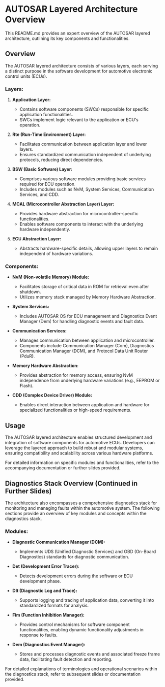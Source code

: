# AUTOSAR Layered Architecture Overview

This README.md provides an expert overview of the AUTOSAR layered architecture, outlining its key components and functionalities. 

## Overview

The AUTOSAR layered architecture consists of various layers, each serving a distinct purpose in the software development for automotive electronic control units (ECUs).

### Layers:

1. **Application Layer:**
   - Contains software components (SWCs) responsible for specific application functionalities.
   - SWCs implement logic relevant to the application or ECU's operation.

2. **Rte (Run-Time Environment) Layer:**
   - Facilitates communication between application layer and lower layers.
   - Ensures standardized communication independent of underlying protocols, reducing direct dependencies.

3. **BSW (Basic Software) Layer:**
   - Comprises various software modules providing basic services required for ECU operation.
   - Includes modules such as NvM, System Services, Communication Services, and CDD.

4. **MCAL (Microcontroller Abstraction Layer) Layer:**
   - Provides hardware abstraction for microcontroller-specific functionalities.
   - Enables software components to interact with the underlying hardware independently.

5. **ECU Abstraction Layer:**
   - Abstracts hardware-specific details, allowing upper layers to remain independent of hardware variations.

### Components:

- **NvM (Non-volatile Memory) Module:**
  - Facilitates storage of critical data in ROM for retrieval even after shutdown.
  - Utilizes memory stack managed by Memory Hardware Abstraction.

- **System Services:**
  - Includes AUTOSAR OS for ECU management and Diagnostics Event Manager (Dem) for handling diagnostic events and fault data.

- **Communication Services:**
  - Manages communication between application and microcontroller.
  - Components include Communication Manager (Com), Diagnostics Communication Manager (DCM), and Protocol Data Unit Router (PduR).

- **Memory Hardware Abstraction:**
  - Provides abstraction for memory access, ensuring NvM independence from underlying hardware variations (e.g., EEPROM or Flash).

- **CDD (Complex Device Driver) Module:**
  - Enables direct interaction between application and hardware for specialized functionalities or high-speed requirements.

## Usage

The AUTOSAR layered architecture enables structured development and integration of software components for automotive ECUs. Developers can leverage the layered approach to build robust and modular systems, ensuring compatibility and scalability across various hardware platforms.

For detailed information on specific modules and functionalities, refer to the accompanying documentation or further slides provided.

## Diagnostics Stack Overview (Continued in Further Slides)

The architecture also encompasses a comprehensive diagnostics stack for monitoring and managing faults within the automotive system. The following sections provide an overview of key modules and concepts within the diagnostics stack.

### Modules:

- **Diagnostic Communication Manager (DCM):**
  - Implements UDS (Unified Diagnostic Services) and OBD (On-Board Diagnostics) standards for diagnostic communication.

- **Det (Development Error Tracer):**
  - Detects development errors during the software or ECU development phase.

- **Dlt (Diagnostic Log and Trace):**
  - Supports logging and tracing of application data, converting it into standardized formats for analysis.

- **Fim (Function Inhibition Manager):**
  - Provides control mechanisms for software component functionalities, enabling dynamic functionality adjustments in response to faults.

- **Dem (Diagnostics Event Manager):**
  - Stores and processes diagnostic events and associated freeze frame data, facilitating fault detection and reporting.

For detailed explanations of terminologies and operational scenarios within the diagnostics stack, refer to subsequent slides or documentation provided.

